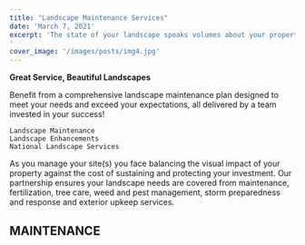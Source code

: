 ```yaml
---
title: "Landscape Maintenance Services"
date: 'March 7, 2021'
excerpt: 'The state of your landscape speaks volumes about your property. Benefit from a comprehensive commercial landscape maintenance plan designed to meet your needs and exceed your expectations, no matter the environment or season.
'
cover_image: '/images/posts/img4.jpg'
---
```


**Great Service, Beautiful Landscapes**

Benefit from a comprehensive landscape maintenance plan designed to meet your needs and exceed your expectations, all delivered by a team invested in your success!


    Landscape Maintenance
    Landscape Enhancements
    National Landscape Services
    

As you manage your site(s) you face balancing the visual impact of your property against the cost of sustaining and protecting your investment. Our partnership ensures your landscape needs are covered from maintenance, fertilization, tree care, weed and pest management, storm preparedness and response and exterior upkeep services. 

## MAINTENANCE 
